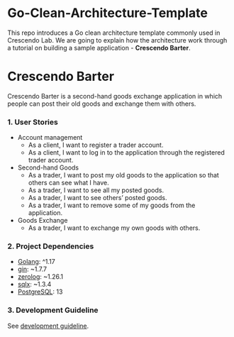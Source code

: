 # Go-Clean-Architecture-Template

This repo introduces a Go clean architecture template commonly used in Crescendo Lab. We are going to explain how the architecture work through a tutorial on building a sample application - **Crescendo Barter**.

# Crescendo Barter

Crescendo Barter is a second-hand goods exchange application in which people can post their old goods and exchange them with others.

### 1. User Stories

- Account management
    - As a client, I want to register a trader account.
    - As a client, I want to log in to the application through the registered trader account.
- Second-hand Goods
    - As a trader, I want to post my old goods to the application so that others can see what I have.
    - As a trader, I want to see all my posted goods.
    - As a trader, I want to see others’ posted goods.
    - As a trader, I want to remove some of my goods from the application.
- Goods Exchange
    - As a trader, I want to exchange my own goods with others.
    
### 2. Project Dependencies

* [Golang](https://go.dev): ^1.17
* [gin](https://github.com/gin-gonic/gin): ~1.7.7
* [zerolog](https://github.com/rs/zerolog): ~1.26.1
* [sqlx](https://github.com/jmoiron/sqlx): ~1.3.4
* [PostgreSQL](https://www.postgresql.org/docs/13/index.html): 13


### 3. Development Guideline

See [development guideline](./docs/development-guideline.md).
